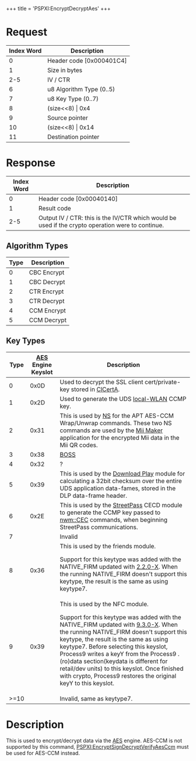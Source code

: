 +++
title = 'PSPXI:EncryptDecryptAes'
+++

# Request

| Index Word | Description                |
|------------|----------------------------|
| 0          | Header code \[0x000401C4\] |
| 1          | Size in bytes              |
| 2-5        | IV / CTR                   |
| 6          | u8 Algorithm Type (0..5)   |
| 7          | u8 Key Type (0..7)         |
| 8          | (size\<\<8) \| 0x4         |
| 9          | Source pointer             |
| 10         | (size\<\<8) \| 0x14        |
| 11         | Destination pointer        |

# Response

| Index Word | Description                                                                                       |
|------------|---------------------------------------------------------------------------------------------------|
| 0          | Header code \[0x00040140\]                                                                        |
| 1          | Result code                                                                                       |
| 2-5        | Output IV / CTR: this is the IV/CTR which would be used if the crypto operation were to continue. |

## Algorithm Types

| Type | Description |
|------|-------------|
| 0    | CBC Encrypt |
| 1    | CBC Decrypt |
| 2    | CTR Encrypt |
| 3    | CTR Decrypt |
| 4    | CCM Encrypt |
| 5    | CCM Decrypt |

## Key Types

<table>
<thead>
<tr class="header">
<th>Type</th>
<th><a {{% href "../AES" %}} title="wikilink">AES</a> Engine Keyslot</th>
<th>Description</th>
</tr>
</thead>
<tbody>
<tr class="odd">
<td>0</td>
<td>0x0D</td>
<td>Used to decrypt the SSL client cert/private-key stored in <a {{% href "../ClCertA" %}} title="wikilink">ClCertA</a>.</td>
</tr>
<tr class="even">
<td>1</td>
<td>0x2D</td>
<td>Used to generate the UDS <a {{% href "../NWM_Services" %}} title="wikilink">local-WLAN</a> CCMP key.</td>
</tr>
<tr class="odd">
<td>2</td>
<td>0x31</td>
<td>This is used by <a {{% href "../NS" %}} title="wikilink">NS</a> for the APT AES-CCM Wrap/Unwrap commands. These two NS commands are used by the <a {{% href "Mii_Maker" "broken" %}} title="wikilink">Mii Maker</a> application for the encrypted Mii data in the Mii QR codes.</td>
</tr>
<tr class="even">
<td>3</td>
<td>0x38</td>
<td><a {{% href "../SpotPass" %}} title="wikilink">BOSS</a></td>
</tr>
<tr class="odd">
<td>4</td>
<td>0x32</td>
<td>?</td>
</tr>
<tr class="even">
<td>5</td>
<td>0x39</td>
<td>This is used by the <a {{% href "../Download_Play" %}} title="wikilink">Download Play</a> module for calculating a 32bit checksum over the entire UDS application data-fames, stored in the DLP data-frame header.</td>
</tr>
<tr class="odd">
<td>6</td>
<td>0x2E</td>
<td>This is used by the <a {{% href "../StreetPass" %}} title="wikilink">StreetPass</a> CECD module to generate the CCMP key passed to <a {{% href "NWM_Services" "broken" %}} title="wikilink">nwm::CEC</a> commands, when beginning StreetPass communications.</td>
</tr>
<tr class="even">
<td>7</td>
<td></td>
<td>Invalid</td>
</tr>
<tr class="odd">
<td>8</td>
<td>0x36</td>
<td>This is used by the friends module.</p>
<p>Support for this keytype was added with the NATIVE_FIRM updated with <a {{% href "../2.2.0-X" %}} title="wikilink">2.2.0-X</a>. When the running NATIVE_FIRM doesn't support this keytype, the result is the same as using keytype7.</td>
</tr>
<tr class="even">
<td>9</td>
<td>0x39</td>
<td>This is used by the NFC module.</p>
<p>Support for this keytype was added with the NATIVE_FIRM updated with <a {{% href "../9.3.0-21" %}} title="wikilink">9.3.0-X</a>. When the running NATIVE_FIRM doesn't support this keytype, the result is the same as using keytype7. Before selecting this keyslot, Process9 writes a keyY from the Process9 .(ro)data section(keydata is different for retail/dev units) to this keyslot. Once finished with crypto, Process9 restores the original keyY to this keyslot.</td>
</tr>
<tr class="odd">
<td>&gt;=10</td>
<td></td>
<td>Invalid, same as keytype7.</td>
</tr>
</tbody>
</table>

# Description

This is used to encrypt/decrypt data via the [AES](AES "wikilink") engine. AES-CCM is not supported by this command, [PSPXI:EncryptSignDecryptVerifyAesCcm](PSPXI:EncryptSignDecryptVerifyAesCcm "wikilink") must be used for AES-CCM instead.
